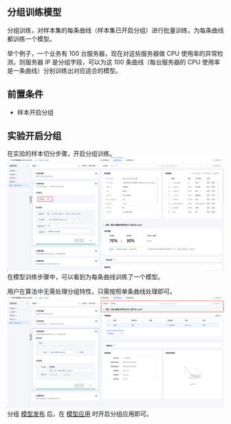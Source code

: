 分组训练模型
----
分组训练，对样本集的每条曲线（样本集已开启分组）进行批量训练，为每条曲线都训练一个模型。

举个例子，一个业务有 100 台服务器，现在对这些服务器做 CPU 使用率的异常检测，则服务器 IP 是分组字段，可以为这 100 条曲线（每台服务器的 CPU 使用率是一条曲线）分别训练出对应适合的模型。

## 前置条件
- 样本开启分组

## 实验开启分组
在实验的样本切分步骤，开启分组训练。
![-w1919](media/16385153585800.jpg)
在模型训练步骤中，可以看到为每条曲线训练了一个模型。

用户在算法中无需处理分组特性，只需按照单条曲线处理即可。
![-w1917](media/16385163532597.jpg)
分组 [模型发布](../release.md) 后，在 [模型应用](../serving/serving.md) 时开启分组应用即可。
